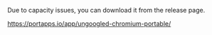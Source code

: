 Due to capacity issues, you can download it from the release page.


https://portapps.io/app/ungoogled-chromium-portable/
